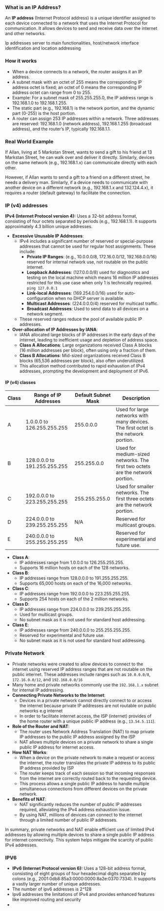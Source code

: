 ### What is an IP Address?

An **IP address** (Internet Protocol address) is a unique identifier assigned to each device connected to a network that uses the Internet Protocol for communication. It allows devices to send and receive data over the internet and other networks. 

Ip addresses server to main functionalities, host/network interface identification and  location addressing 

### How it works
- When a device connects to a network, the router assigns it an IP address.
- A subnet mask with an octet of 255 means the corresponding IP address octet is fixed; an octet of 0 means the corresponding IP address octet can range from 0 to 255.
- Example: For a subnet mask of 255.255.255.0, the IP address range is 192.168.1.0 to 192.168.1.255.
- The static part (e.g., 192.168.1) is the network portion, and the dynamic part (0-255) is the host portion.
- A router can assign 253 IP addresses within a network. Three addresses are reserved: 192.168.1.0 (network address), 192.168.1.255 (broadcast address), and the router’s IP, typically 192.168.1.1.

### Real World Example

If Allan, living at 5 Markstan Street, wants to send a gift to his friend at 13 Markstan Street, he can walk over and deliver it directly. Similarly, devices on the same network (e.g., 192.168.1.x) can communicate directly with each other.

However, if Allan wants to send a gift to a friend on a different street, he needs a delivery man. Similarly, if a device needs to communicate with another device on a different network (e.g., 192.168.1.x and 132.124.4.x), it requires a router (default gateway) to facilitate the connection.

### IP (v4) addresses 
**IPv4 (Internet Protocol version 4):** Uses a 32-bit address format, consisting of four octets separated by periods (e.g., 192.168.1.1). It supports approximately 4.3 billion unique addresses.

- **Excessive Unusable IP Addresses**:
    - IPv4 includes a significant number of reserved or special-purpose addresses that cannot be used for regular host assignments. These include:
        - **Private IP Ranges**: (e.g., 10.0.0.0/8, 172.16.0.0/12, 192.168.0.0/16) reserved for internal network use, not routable on the public internet.
        - **Loopback Addresses**: (127.0.0.0/8) used for diagnostics and testing on the local machine which means 16 million IP addresses restricted for this use case when only 1 is technically required. `ping 127.0.0.1`
        - **Link-local Addresses**: (169.254.0.0/16) used for auto-configuration when no DHCP server is available.
        - **Multicast Addresses**: (224.0.0.0/4) reserved for multicast traffic.
        - **Broadcast Addresses**: Used to send data to all devices on a network segment.
    - These reserved ranges reduce the pool of available public IP addresses.
- **Over-allocation of IP Addresses by IANA**:
    - IANA allocated large blocks of IP addresses in the early days of the internet, leading to inefficient usage and depletion of address space.
    - **Class A Allocations**: Large organizations received Class A blocks (16 million addresses per block), often using only a fraction of them.
    - **Class B Allocations**: Mid-sized organizations received Class B blocks (65,536 addresses per block), also often underutilized.
    - This allocation method contributed to rapid exhaustion of IPv4 addresses, prompting the development and deployment of IPv6.

####  IP (v4) classes

| Class | Range of IP Addresses        | Default Subnet Mask | Description                                                                        |
| ----- | ---------------------------- | ------------------- | ---------------------------------------------------------------------------------- |
| A     | 1.0.0.0 to 126.255.255.255   | 255.0.0.0           | Used for large networks with many devices. The first octet is the network portion. |
| B     | 128.0.0.0 to 191.255.255.255 | 255.255.0.0         | Used for medium-sized networks. The first two octets are the network portion.      |
| C     | 192.0.0.0 to 223.255.255.255 | 255.255.255.0       | Used for smaller networks. The first three octets are the network portion.         |
| D     | 224.0.0.0 to 239.255.255.255 | N/A                 | Reserved for multicast groups.                                                     |
| E     | 240.0.0.0 to 255.255.255.255 | N/A                 | Reserved for experimental and future use.                                          |

- **Class A**:
    - IP addresses range from 1.0.0.0 to 126.255.255.255.
    - Supports 16 million hosts on each of the 128 networks.
- **Class B**:
    - IP addresses range from 128.0.0.0 to 191.255.255.255.
    - Supports 65,000 hosts on each of the 16,000 networks.
- **Class C**:
    - IP addresses range from 192.0.0.0 to 223.255.255.255.
    - Supports 254 hosts on each of the 2 million networks.
- **Class D**:
    - IP addresses range from 224.0.0.0 to 239.255.255.255.
    - Used for multicast groups.
    - No subnet mask as it is not used for standard host addressing.
- **Class E**:
    - IP addresses range from 240.0.0.0 to 255.255.255.255.
    - Reserved for experimental and future use.
    - No subnet mask as it is not used for standard host addressing.









### Private Network 
- Private networks were created to allow devices to connect to the internet using reserved IP address ranges that are not routable on the public internet. These addresses include ranges such as `10.0.0.0/8`, `172.16.0.0/12`, and `192.168.0.0/16`
 - Many home and private networks commonly use the `192.168.1.x` subnet for internal IP addressing.
- **Connecting Private Networks to the Internet**:
    - Devices in a private network cannot directly connect to or access the internet because private IP addresses are not routable on public networks e.g internet
    - In order to facilitate internet access, the ISP (internet) provides of the home router with a unique public IP address (e.g., `13.54.5.111`).
- **Role of the Router and NAT**:
    - The router uses Network Address Translation (NAT) to map private IP addresses to the public IP address assigned by the ISP
    - NAT allows multiple devices on a private network to share a single public IP address for internet access.
- **How NAT Works**:
    - When a device on the private network to make a request or access the internet, the router translates the private IP address to its public IP address provided by ISP
    - The router keeps track of each session so that incoming responses from the internet are correctly routed back to the requesting device.
    - This process allows a single public IP address to handle multiple simultaneous connections from different devices on the private network.
- **Benefits of NAT**:
    - NAT significantly reduces the number of public IP addresses required, alleviating the IPv4 address exhaustion issue.
    - By using NAT, millions of devices can connect to the internet through a limited number of public IP addresses.

In summary, private networks and NAT enable efficient use of limited IPv4 addresses by allowing multiple devices to share a single public IP address for internet connectivity. This system helps mitigate the scarcity of public IPv4 addresses.

### IPV6

- **IPv6 (Internet Protocol version 6):** Uses a 128-bit address format, consisting of eight groups of four hexadecimal digits separated by colons (e.g., 2001:0db8:85a3:0000:0000:8a2e:0370:7334). It supports a vastly larger number of unique addresses.
- The number of ipv6 addresses is 2^128
- Ipv6 addresses the limitations of IPv4 and provides enhanced features like improved routing and security
- 

